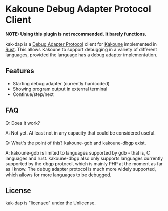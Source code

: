 # Kakoune Debug Adapter Protocol Client

**NOTE: Using this plugin is not recommended. It barely functions.**

kak-dap is a [Debug Adapter Protocol](https://microsoft.github.io/debug-adapter-protocol/) client for [Kakoune](http://kakoune.org) implemented in [Rust](https://www.rust-lang.org).
This allows Kakoune to support debugging in a variety of different languages, provided the language has a debug adapter implementation.

## Features

- Starting debug adapter (currently hardcoded)
- Showing program output in external terminal
- Continue/step/next

## FAQ

Q: Does it work? 

A: Not yet. At least not in any capacity that could be considered useful.

Q: What's the point of this? kakoune-gdb and kakoune-dbgp exist. 

A: kakoune-gdb is limited to languages supported by gdb - that is, C languages and rust. 
kakoune-dbgp also only supports languages currently supported by the dbgp protocol, which
is mainly PHP at the moment as far as I know. The debug adapter protocol is much more widely 
supported, which allows for more languages to be debugged.

## License

kak-dap is "licensed" under the Unlicense.
